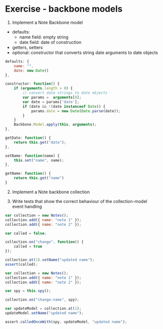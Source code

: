 Exercise - backbone models
==========================

1. Implement a Note Backbone model
  - defaults:
    - name field: empty string
    - date field: date of construction
  - getters, setters
  - optional: constructor that converts string date arguments to date objects

  ```JavaScript
  defaults: {
      name: "",
      date: new Date()
  },
  
  constructor: function() {
      if (arguments.length > 0) {
          // convert date strings to date objects
          var params =  arguments[0];
          var date = params['date'];
          if (date && !(date instanceof Date)) {
              params.date = new Date(Date.parse(date));
          }
      }
      Backbone.Model.apply(this, arguments);
  },
  
  getDate: function() {
      return this.get("date");
  },
  
  setName: function(name) {
      this.set("name", name);
  },
  
  getName: function() {
      return this.get("name")
  }
  ```

2. Implement a Note backbone collection

3. Write tests that show the correct behaviour of the collection-model event handling

  ```JavaScript
  var collection = new Notes();
  collection.add({ name: "note 1" });
  collection.add({ name: "note 2" });
  
  var called = false;
  
  collection.on("change", function() {
      called = true
  });
  
  collection.at(1).setName("updated name");
  assert(called);
  ```
  
  ```JavaScript
  var collection = new Notes();
  collection.add({ name: "note 1" });
  collection.add({ name: "note 2" });
  
  var spy = this.spy();
  
  collection.on("change:name", spy);
  
  var updateModel = collection.at(1);
  updateModel.setName("updated name");
  
  assert.calledOnceWith(spy, updateModel, "updated name");
  ```
